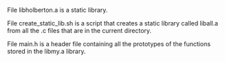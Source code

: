 File libholberton.a is a static library.

File create_static_lib.sh is a script that creates a static library called liball.a from all the .c files that are in the current directory.

File main.h is a header file containing all the prototypes of the functions stored in the libmy.a library.